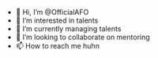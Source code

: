 - 👋 Hi, I’m @OfficialAFO
- 👀 I’m interested in talents
- 🌱 I’m currently managing talents
- 💞️ I’m looking to collaborate on mentoring
- 📫 How to reach me huhn

<!---
OfficialAFO/OfficialAFO is a ✨ special ✨ repository because its `README.md` (this file) appears on your GitHub profile.
You can click the Preview link to take a look at your changes.
--->
